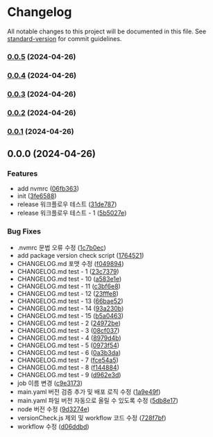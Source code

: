 # Changelog

All notable changes to this project will be documented in this file. See [standard-version](https://github.com/conventional-changelog/standard-version) for commit guidelines.

### [0.0.5](https://github.com/rrrrrrrrrrr-org/eslint-config-custom/compare/v0.0.4...v0.0.5) (2024-04-26)

### [0.0.4](https://github.com/rrrrrrrrrrr-org/eslint-config-custom/compare/v0.0.3...v0.0.4) (2024-04-26)

### [0.0.3](https://github.com/rrrrrrrrrrr-org/eslint-config-custom/compare/v0.0.2...v0.0.3) (2024-04-26)

### [0.0.2](https://github.com/rrrrrrrrrrr-org/eslint-config-custom/compare/v0.0.1...v0.0.2) (2024-04-26)

### [0.0.1](https://github.com/rrrrrrrrrrr-org/eslint-config-custom/compare/v0.0.0...v0.0.1) (2024-04-26)

## 0.0.0 (2024-04-26)


### Features

* add nvmrc ([06fb363](https://github.com/rrrrrrrrrrr-org/eslint-config-custom/commit/06fb3639ed0904ca40da3d6fa4412a6075e85dce))
* init ([3fe6588](https://github.com/rrrrrrrrrrr-org/eslint-config-custom/commit/3fe6588284213cce41a644825db5274082c09d69))
* release 워크플로우 테스트 ([31de787](https://github.com/rrrrrrrrrrr-org/eslint-config-custom/commit/31de787e2005efede19b2dbf53b4ccb2a278aae4))
* release 워크플로우 테스트 - 1 ([5b5027e](https://github.com/rrrrrrrrrrr-org/eslint-config-custom/commit/5b5027e5710a863eb427709a660cfae335bdd021))


### Bug Fixes

* .nvmrc 문법 오류 수정 ([1c7b0ec](https://github.com/rrrrrrrrrrr-org/eslint-config-custom/commit/1c7b0ecbdfaf3317d754b767c162b646e7111c52))
* add package version check script ([1764521](https://github.com/rrrrrrrrrrr-org/eslint-config-custom/commit/1764521dc4a8e15900d080ce7311b3d7d9bca363))
* CHANGELOG.md 포맷 수정 ([f049894](https://github.com/rrrrrrrrrrr-org/eslint-config-custom/commit/f04989460c41a61dec69032e36d2802014747931))
* CHANGELOG.md test - 1 ([23c7379](https://github.com/rrrrrrrrrrr-org/eslint-config-custom/commit/23c7379dab10d66a67a372e78f2d8e054aaf06d6))
* CHANGELOG.md test - 10 ([a583e1e](https://github.com/rrrrrrrrrrr-org/eslint-config-custom/commit/a583e1e57a5afdf4591e459b7bab34fd4e32c857))
* CHANGELOG.md test - 11 ([c3bf6e8](https://github.com/rrrrrrrrrrr-org/eslint-config-custom/commit/c3bf6e8bde9c31ecf88ccdd28968e4b84f25c41b))
* CHANGELOG.md test - 12 ([23fffe8](https://github.com/rrrrrrrrrrr-org/eslint-config-custom/commit/23fffe8cfa5ac71c98e3eb728e47b3d1c2730be1))
* CHANGELOG.md test - 13 ([66bae52](https://github.com/rrrrrrrrrrr-org/eslint-config-custom/commit/66bae523685a353056fc4b33ac9ce053b2f63174))
* CHANGELOG.md test - 14 ([93a230b](https://github.com/rrrrrrrrrrr-org/eslint-config-custom/commit/93a230b111e4f09817ab6b1db376a9e3870fb709))
* CHANGELOG.md test - 15 ([b5a0463](https://github.com/rrrrrrrrrrr-org/eslint-config-custom/commit/b5a0463437bb42df879c7bce77484e34724a8a86))
* CHANGELOG.md test - 2 ([24972be](https://github.com/rrrrrrrrrrr-org/eslint-config-custom/commit/24972be5fe6759670fbd60641a4619702d1413fb))
* CHANGELOG.md test - 3 ([08cf037](https://github.com/rrrrrrrrrrr-org/eslint-config-custom/commit/08cf037b8b21b1f4d08f79487a2f2512fdac1012))
* CHANGELOG.md test - 4 ([8979d4b](https://github.com/rrrrrrrrrrr-org/eslint-config-custom/commit/8979d4ba22b92a3efc8d2f12d5d34fffab948fc1))
* CHANGELOG.md test - 5 ([0973f54](https://github.com/rrrrrrrrrrr-org/eslint-config-custom/commit/0973f540cee45c660c9ec0de4ddae2a3bfb852aa))
* CHANGELOG.md test - 6 ([0a3b3da](https://github.com/rrrrrrrrrrr-org/eslint-config-custom/commit/0a3b3dafe83d307ee88658a42fad2140c3683480))
* CHANGELOG.md test - 7 ([fce54a5](https://github.com/rrrrrrrrrrr-org/eslint-config-custom/commit/fce54a51217e627290cfd6530654904d564e1e64))
* CHANGELOG.md test - 8 ([f144884](https://github.com/rrrrrrrrrrr-org/eslint-config-custom/commit/f144884928499335eca8c2b3f44084dd4d1d642e))
* CHANGELOG.md test - 9 ([d962e3d](https://github.com/rrrrrrrrrrr-org/eslint-config-custom/commit/d962e3dca7b16852875b0bafcac8341d59b7d714))
* job 이름 변경 ([c9e3173](https://github.com/rrrrrrrrrrr-org/eslint-config-custom/commit/c9e317345c8367997353e04bf978b0ef01e7e5bb))
* main.yaml 버전 검증 추가 및 배포 로직 수정 ([1a9e49f](https://github.com/rrrrrrrrrrr-org/eslint-config-custom/commit/1a9e49f0b67028c578a775a0b658655d844aeef9))
* main.yaml 파일 버전 자동으로 올릴 수 있도록 수정 ([5db8e17](https://github.com/rrrrrrrrrrr-org/eslint-config-custom/commit/5db8e177b29d7b14c9542e8e31d7ec18c0b58048))
* node 버전 수정 ([9d3274e](https://github.com/rrrrrrrrrrr-org/eslint-config-custom/commit/9d3274ed9b17b403cb7650529cc3ee8e2f0a58eb))
* versionCheck.js 제외 및 workflow 코드 수정 ([728f7bf](https://github.com/rrrrrrrrrrr-org/eslint-config-custom/commit/728f7bf86c3483e3be18af731d7af6724865ffb5))
* workflow 수정 ([d06ddbd](https://github.com/rrrrrrrrrrr-org/eslint-config-custom/commit/d06ddbd7673862a9d6ff5149321b6be9b1fef568))
